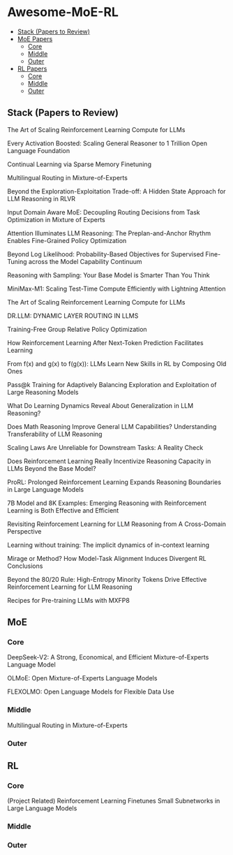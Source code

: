 # Awesome-MoE-RL

- [Stack (Papers to Review)](#stack-papers-to-review)
- [MoE Papers](#moe)
  - [Core](#core)
  - [Middle](#middle)
  - [Outer](#outer)
- [RL Papers](#rl)
  - [Core](#core-1)
  - [Middle](#middle-1)
  - [Outer](#outer-1)


## Stack (Papers to Review)
The Art of Scaling Reinforcement Learning Compute for LLMs

Every Activation Boosted: Scaling General Reasoner to 1 Trillion Open Language Foundation

Continual Learning via Sparse Memory Finetuning

Multilingual Routing in Mixture-of-Experts

Beyond the Exploration-Exploitation Trade-off: A Hidden State Approach for LLM Reasoning in RLVR

Input Domain Aware MoE: Decoupling Routing Decisions from Task Optimization in Mixture of Experts

Attention Illuminates LLM Reasoning: The Preplan-and-Anchor Rhythm Enables Fine-Grained Policy Optimization

Beyond Log Likelihood: Probability-Based Objectives for Supervised Fine-Tuning across the Model Capability Continuum

Reasoning with Sampling: Your Base Model is Smarter Than You Think

MiniMax-M1: Scaling Test-Time Compute Efficiently with Lightning Attention

The Art of Scaling Reinforcement Learning Compute for LLMs

DR.LLM: DYNAMIC LAYER ROUTING IN LLMS

Training-Free Group Relative Policy Optimization

How Reinforcement Learning After Next-Token Prediction Facilitates Learning

From f(x) and g(x) to f(g(x)): LLMs Learn New Skills in RL by Composing Old Ones

Pass@k Training for Adaptively Balancing Exploration and Exploitation of Large Reasoning Models

What Do Learning Dynamics Reveal About Generalization in LLM Reasoning?

Does Math Reasoning Improve General LLM Capabilities? Understanding Transferability of LLM Reasoning

Scaling Laws Are Unreliable for Downstream Tasks: A Reality Check

Does Reinforcement Learning Really Incentivize Reasoning Capacity in LLMs Beyond the Base Model?

ProRL: Prolonged Reinforcement Learning Expands Reasoning Boundaries in Large Language Models

7B Model and 8K Examples: Emerging Reasoning with Reinforcement Learning is Both Effective and Efficient

Revisiting Reinforcement Learning for LLM Reasoning from A Cross-Domain Perspective

Learning without training: The implicit dynamics of in-context learning

Mirage or Method? How Model-Task Alignment Induces Divergent RL Conclusions

Beyond the 80/20 Rule: High-Entropy Minority Tokens Drive Effective Reinforcement Learning for LLM Reasoning

Recipes for Pre-training LLMs with MXFP8

## MoE 

### Core

DeepSeek-V2: A Strong, Economical, and Efficient Mixture-of-Experts Language Model

OLMoE: Open Mixture-of-Experts Language Models

FLEXOLMO: Open Language Models for Flexible Data Use

### Middle

Multilingual Routing in Mixture-of-Experts

### Outer


## RL

### Core

(Project Related) Reinforcement Learning Finetunes Small Subnetworks in Large Language Models

### Middle

### Outer
